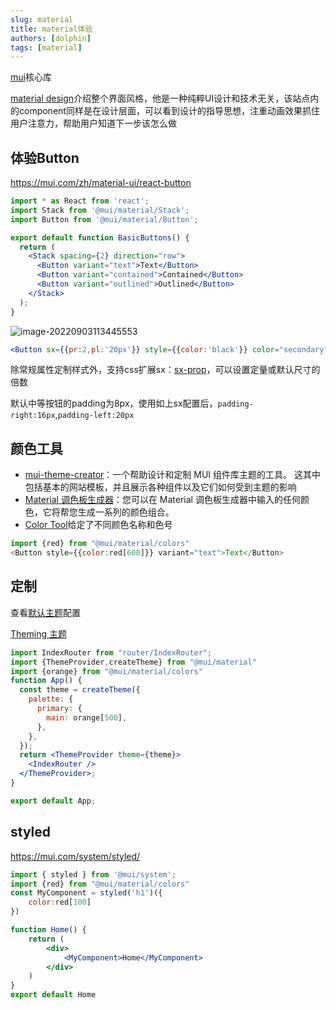 ```yaml
---
slug: material
title: material体验
authors: [dolphin]
tags: [material]
---
```


[mui](https://mui.com/zh/core/)核心库

[material design](https://material.io/design)介绍整个界面风格，他是一种纯粹UI设计和技术无关，该站点内的component同样是在设计层面，可以看到设计的指导思想，注重动画效果抓住用户注意力，帮助用户知道下一步该怎么做

<!--truncate-->

## 体验Button

https://mui.com/zh/material-ui/react-button

```jsx
import * as React from 'react';
import Stack from '@mui/material/Stack';
import Button from '@mui/material/Button';

export default function BasicButtons() {
  return (
    <Stack spacing={2} direction="row">
      <Button variant="text">Text</Button>
      <Button variant="contained">Contained</Button>
      <Button variant="outlined">Outlined</Button>
    </Stack>
  );
}
```

![image-20220903113445553](https://blog-guiyexing.oss-cn-qingdao.aliyuncs.com/blogImg/202209031134603.png!blog.guiyexing)

```jsx
<Button sx={{pr:2,pl:'20px'}} style={{color:'black'}} color="secondary" variant="contained">Contained</Button>
```

除常规属性定制样式外，支持css扩展sx：[sx-prop](https://mui.com/zh/system/getting-started/the-sx-prop/)，可以设置定量或默认尺寸的倍数

默认中等按钮的padding为8px，使用如上sx配置后，`padding-right:16px`,`padding-left:20px`

## 颜色工具

- [mui-theme-creator](https://bareynol.github.io/mui-theme-creator/)：一个帮助设计和定制 MUI 组件库主题的工具。 这其中包括基本的网站模板，并且展示各种组件以及它们如何受到主题的影响
- [Material 调色板生成器](https://material.io/inline-tools/color/)：您可以在 Material 调色板生成器中输入的任何颜色，它将帮您生成一系列的颜色组合。
- [Color Tool](https://material.io/resources/color/#!/?view.left=0&view.right=0&primary.color=9575CD)给定了不同颜色名称和色号

```js
import {red} from "@mui/material/colors"
<Button style={{color:red[600]}} variant="text">Text</Button>
```

## 定制

查看[默认主题](https://mui.com/zh/material-ui/customization/default-theme/)配置

[Theming 主题](https://mui.com/zh/material-ui/customization/theming/)

```jsx
import IndexRouter from "router/IndexRouter";
import {ThemeProvider,createTheme} from "@mui/material"
import {orange} from "@mui/material/colors"
function App() {
  const theme = createTheme({
    palette: {
      primary: {
        main: orange[500],
      },
    },
  });
  return <ThemeProvider theme={theme}>
    <IndexRouter />
  </ThemeProvider>;
}

export default App;
```

## styled

https://mui.com/system/styled/

```jsx
import { styled } from '@mui/system';
import {red} from "@mui/material/colors"
const MyComponent = styled('h1')({
    color:red[100]
})

function Home() {
    return (
        <div>
            <MyComponent>Home</MyComponent>
        </div>
    )
}
export default Home
```
